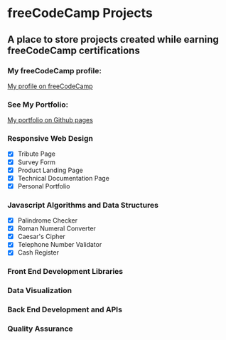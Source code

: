 # **freeCodeCamp Projects**
## A place to store projects created while earning freeCodeCamp certifications

### My freeCodeCamp profile:
[My profile on freeCodeCamp](https://www.freecodecamp.org/ProjectUnfun)

### See My Portfolio:
[My portfolio on Github pages](https://projectunfun.github.io/portfolio-website/)

### Responsive Web Design
- [x] Tribute Page
- [x] Survey Form
- [x] Product Landing Page
- [x] Technical Documentation Page
- [x] Personal Portfolio

### Javascript Algorithms and Data Structures
- [x] Palindrome Checker
- [x] Roman Numeral Converter
- [x] Caesar's Cipher
- [x] Telephone Number Validator
- [x] Cash Register

### Front End Development Libraries

### Data Visualization

### Back End Development and APIs

### Quality Assurance
